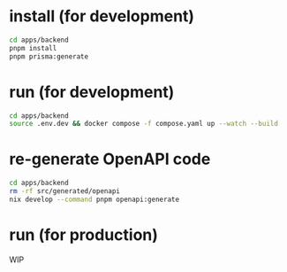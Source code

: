 # install (for development)
```bash
cd apps/backend
pnpm install
pnpm prisma:generate
```

# run (for development)
```bash
cd apps/backend
source .env.dev && docker compose -f compose.yaml up --watch --build
```

# re-generate OpenAPI code
```bash
cd apps/backend
rm -rf src/generated/openapi
nix develop --command pnpm openapi:generate
```

# run (for production)
WIP
